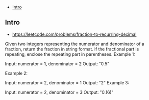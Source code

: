 - [Intro](#intro)

## Intro

- https://leetcode.com/problems/fraction-to-recurring-decimal

Given two integers representing the numerator and denominator of a fraction, return the fraction in string format.
If the fractional part is repeating, enclose the repeating part in parentheses.
Example 1:

Input: numerator = 1, denominator = 2
Output: "0.5"

Example 2:

Input: numerator = 2, denominator = 1
Output: "2"
Example 3:

Input: numerator = 2, denominator = 3
Output: "0.(6)"

